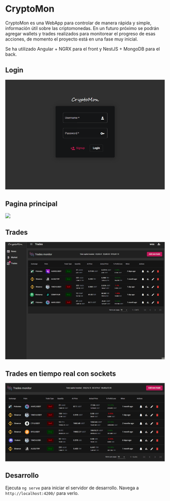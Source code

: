 # CryptoMon

CryptoMon es una WebApp para controlar de manera rápida y simple, información útil sobre las criptomonedas.
En un futuro próximo se podrán agregar wallets y trades realizados para monitorear el progreso de esas acciones, de momento el proyecto está en una fase muy inicial.

Se ha utilizado Angular + NGRX para el front y NestJS + MongoDB para el back.

## Login
![](https://github.com/WEAHub/CryptoMon/blob/master/Login.gif)


## Pagina principal
![](https://github.com/WEAHub/CryptoMon/blob/master/Main.gif)

## Trades
![](https://github.com/WEAHub/CryptoMon/blob/master/trades.gif)

## Trades en tiempo real con sockets
![](https://github.com/WEAHub/CryptoMon/blob/master/tradesrealtime.gif)

## Desarrollo
Ejecuta `ng serve` para iniciar el servidor de desarrollo. Navega a `http://localhost:4200/` para verlo.
